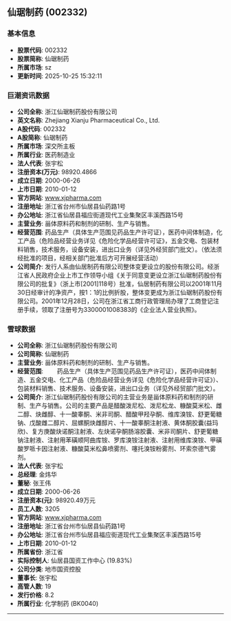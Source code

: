 ## 仙琚制药 (002332)

### 基本信息

- **股票代码**: 002332
- **股票简称**: 仙琚制药
- **所属市场**: sz
- **更新时间**: 2025-10-25 15:32:11

### 巨潮资讯数据

- **公司全称**: 浙江仙琚制药股份有限公司
- **英文名称**: Zhejiang Xianju Pharmaceutical Co., Ltd.
- **A股代码**: 002332
- **A股简称**: 仙琚制药
- **所属市场**: 深交所主板
- **所属行业**: 医药制造业
- **法人代表**: 张宇松
- **注册资本(万元)**: 98920.4866
- **成立日期**: 2000-06-26
- **上市日期**: 2010-01-12
- **官方网站**: www.xjpharma.com
- **注册地址**: 浙江省台州市仙居县仙药路1号
- **办公地址**: 浙江省仙居县福应街道现代工业集聚区丰溪西路15号
- **主营业务**: 甾体原料药和制剂的研制、生产与销售。
- **经营范围**: 药品生产（具体生产范围见药品生产许可证），医药中间体制造，化工产品（危险品经营业务详见《危险化学品经营许可证》，五金交电、包装材料销售，技术服务，设备安装，进出口业务（详见外经贸部门批文）。（依法须经批准的项目，经相关部门批准后方可开展经营活动）
- **公司简介**: 发行人系由仙居制药有限公司整体变更设立的股份有限公司。经浙江省人民政府企业上市工作领导小组《关于同意变更设立浙江仙琚制药股份有限公司的批复》（浙上市[2001]118号）批准，仙居制药有限公司以2001年11月30日经审计的净资产，按1：1的比例折股，整体变更成为浙江仙琚制药股份有限公司。2001年12月28日，公司在浙江省工商行政管理局办理了工商登记注册手续，领取了注册号为3300001008383的《企业法人营业执照》。

### 雪球数据

- **公司全称**: 浙江仙琚制药股份有限公司
- **公司简称**: 仙琚制药
- **主营业务**: 甾体原料药和制剂的研制、生产与销售。
- **经营范围**: 　　药品生产（具体生产范围见药品生产许可证），医药中间体制造、五金交电、化工产品（危险品经营业务详见《危险化学品经营许可证》）、包装材料销售、技术服务、设备安装，进出口业务（详见外经贸部门批文）。
- **公司简介**: 浙江仙琚制药股份有限公司的主营业务是甾体原料药和制剂的研制、生产与销售。公司的主要产品是醋酸泼尼松、泼尼松龙、糠酸莫米松、雌二醇、炔雌醇、十一酸睾酮、米非司酮、醋酸甲羟孕酮、维库溴铵、舒更葡糖钠、戊酸雌二醇片、屈螺酮炔雌醇片、十一酸睾酮注射液、黄体酮胶囊(益玛欣)、复方庚酸炔诺酮注射液、左炔诺孕酮肠溶胶囊、米非司酮片、舒更葡糖钠注射液、注射用苯磺顺阿曲库铵、罗库溴铵注射液、注射用维库溴铵、甲磺酸罗哌卡因注射液、糠酸莫米松鼻喷雾剂、噻托溴铵粉雾剂、环索奈德气雾剂。
- **法人代表**: 张宇松
- **总经理**: 金炜华
- **董秘**: 张王伟
- **成立日期**: 2000-06-26
- **注册资本(元)**: 98920.49万元
- **员工人数**: 3205
- **官方网站**: www.xjpharma.com
- **注册地址**: 浙江省台州市仙居县仙药路1号
- **办公地址**: 浙江省台州市仙居县福应街道现代工业集聚区丰溪西路15号
- **上市日期**: 2010-01-12
- **所属省份**: 浙江省
- **实际控制人**: 仙居县国资工作中心 (19.83%)
- **公司分类**: 地市国资控股
- **董事长**: 张宇松
- **高管人数**: 19
- **发行价格**: 8.2
- **所属行业**: 化学制药 (BK0040)

---